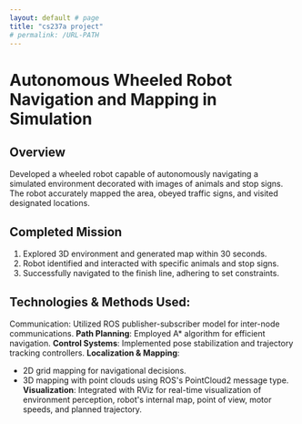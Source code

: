 ```yaml
---
layout: default # page
title: "cs237a project"
# permalink: /URL-PATH
---
```

# Autonomous Wheeled Robot Navigation and Mapping in Simulation

## Overview
Developed a wheeled robot capable of autonomously navigating a simulated environment decorated with images of animals and stop signs. The robot accurately mapped the area, obeyed traffic signs, and visited designated locations.

## Completed Mission

1. Explored 3D environment and generated map within 30 seconds.
2. Robot identified and interacted with specific animals and stop signs.
3. Successfully navigated to the finish line, adhering to set constraints.

## Technologies & Methods Used:

Communication: Utilized ROS publisher-subscriber model for inter-node communications.
**Path Planning**: Employed A* algorithm for efficient navigation.
**Control Systems**: Implemented pose stabilization and trajectory tracking controllers.
**Localization & Mapping**:
- 2D grid mapping for navigational decisions.
- 3D mapping with point clouds using ROS's PointCloud2 message type.
**Visualization**: Integrated with RViz for real-time visualization of environment perception, robot's internal map, point of view, motor speeds, and planned trajectory.